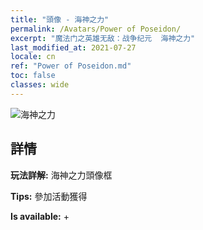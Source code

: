 ```yaml
---
title: "頭像 - 海神之力"
permalink: /Avatars/Power of Poseidon/
excerpt: "魔法门之英雄无敌：战争纪元  海神之力"
last_modified_at: 2021-07-27
locale: cn
ref: "Power of Poseidon.md"
toc: false
classes: wide
---
```

 ![海神之力](/images/a/avatarFrame_82.png)

## 詳情

 **玩法詳解:** 海神之力頭像框 

 **Tips:** 參加活動獲得 

 **Is available:**  + 

